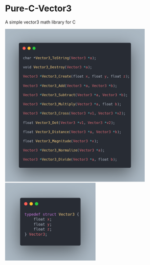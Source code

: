 # Pure-C-Vector3

A simple vector3 math library for C

<img src="https://raw.githubusercontent.com/TobinCavanaugh/Pure-C-Vector3/master/gitpage/header.png?token=GHSAT0AAAAAACBV3GXNRLGXY6LPTF4KXOW2ZCVPY6A" height="500" />
<img src="https://raw.githubusercontent.com/TobinCavanaugh/Pure-C-Vector3/master/gitpage/typedef.png?token=GHSAT0AAAAAACBV3GXMPQWFOCT7RKHNTYBKZCVPY7A" height="255" />

